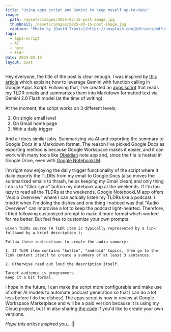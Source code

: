 ```yaml
---
title: "Using apps script and Gemini to keep myself up-to-date"
image:
  path: /assets/images/2025-03-15-post-image.jpg
  thumbnail: /assets/images/2025-03-15-post-image.jpg
  caption: "Photo by [David Travis](https://unsplash.com/@dtravisphd?utm_content=creditCopyText&utm_medium=referral&utm_source=unsplash) on [Unsplash](https://unsplash.com/)"
tags:
  - apps-script
  - AI
  - note
  - tldr
date: 2025-03-15
layout: post
---
```


Hey everyone, the title of the post is clear enough. I was inspired by [this article](https://medium.com/google-cloud/guide-to-function-calling-with-gemini-and-google-apps-script-0e058d472f45)
which explains how to leverage Gemini with function calling in Google Apps Script. Following that, I've created an [apps script](https://developers.google.com/apps-script) 
that reads my TLDR emails and summarizes them into Markdown formatted text via Gemini 2.0 Flash model (at the time of writing).

At the moment, the script works on 3 different levels;

1. On single email level
2. On Gmail home page
3. With a daily trigger

And all does similar jobs. Summarizing via AI and exporting the summary to Google Docs in a Markdown format.
The reason I've picked Google Docs as exporting method is because Google Workspace makes it easier, and it can work with many tools like
[Obsidian](https://obsidian.md/) note app and, since the file is hosted in Google Drive, even with [Google NotebookLM](https://notebooklm.google.com/). 

I'm right now enjoying the daily trigger functionality of the script where it daily exports the TLDRs from my email to Google Docs
(also moves the summarized emails to thrash, helps keeping my Gmail clean) and only thing I do is to "Click sync" button my notebook app at the weekends.
If I'm too lazy to read all the TLDRs at the weekends, Google NotebookLM app offers "Audio Overview" where I can actually listen my TLDRs like a podcast. 
I tried it when I'm doing the dishes and one thing I noticed was that "Audio Overview" can improvise a lot to keep the podcast light-hearted. 
Therefore, I tried following customized prompt to make it more formal which worked for me better. But feel free to customize your own prompts.  

```
Given TLDRs source (A TLDR item is typically represented by a link followed by a brief description.);

Follow these instructions to create the audio summary:

1. If TLDR item contains "kotlin", "android" topics, then go to the link content itself to create a summary of at least 3 sentences.  

2. Otherwise read out loud the description itself.

Target audience is programmers. 
Keep it a bit formal.  

```

I hope in the future, I can make the script more configurable and make use of other AI models to automate podcast generation so that I can do a lot less before I do the dishes:)
The apps script is now in review at Google Workspace Marketplace and will be a paid version because it is using my Cloud project, but I'm also sharing [the code](https://github.com/melomg/gmail-tldr-2-markdown) if you'd like to create your own versions.  

*Hope this article inspired you…* 🖖
